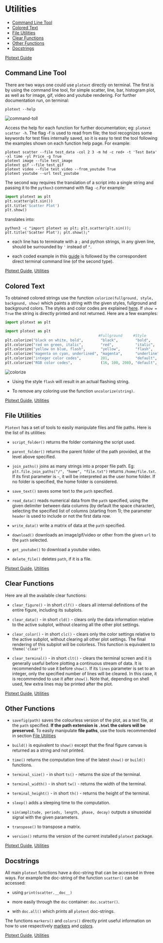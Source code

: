 # Utilities
- [Command Line Tool](https://github.com/piccolomo/plotext/blob/master/readme/utilities.md#command-line-tool)
- [Colored Text](https://github.com/piccolomo/plotext/blob/master/readme/utilities.md#colored-text)
- [File Utilities](https://github.com/piccolomo/plotext/blob/master/readme/utilities.md#file-utilities)
- [Clear Functions](https://github.com/piccolomo/plotext/blob/master/readme/utilities.md#clear-functions)
- [Other Functions](https://github.com/piccolomo/plotext/blob/master/readme/utilities.md#other-functions)
- [Docstrings](https://github.com/piccolomo/plotext/blob/master/readme/utilities.md#docstrings)

[Plotext Guide](https://github.com/piccolomo/plotext#guide)


## Command Line Tool

There are two ways one could use `plotext` directly on terminal. The first is by using the command line tool, for simple scatter, line, bar, histogram plot, as well as for image, gif, video and youtube rendering. For further documentation run, on terminal:

```console
plotext --help
```

![command-toll](https://raw.githubusercontent.com/piccolomo/plotext/master/images/command-tool.png)

Access the help for each function for further documentation; eg: `plotext scatter -h`. The flag -f is used to read from file; the tool recognizes some keywords for test files internally saved, so it is easy to test the tool following the examples shown on each function help page. For example:

```console
plotext scatter --file test_data -col 2 3 -m hd -c red+ -t 'Test Data' -xl time -yl Price -g True
plotext image --file test_image
plotext gif --file test_gif
plotext video --file test_video --from_youtube True
plotext youtube --url test_youtube
```

The second way requires the translation of a script into a single string and passing it to the `python3` command with flag `-c`.For example:
```python
import plotext as plt
plt.scatter(plt.sin())
plt.title('Scatter Plot')
plt.show()
```
translates into:
```console
python3 -c "import plotext as plt; plt.scatter(plt.sin()); plt.title('Scatter Plot'); plt.show();"
```
- each line has to terminate with a `;` and python strings, in any given line, should be surrounded by `'` instead of `"`. 

- each coded example in this [guide](https://github.com/piccolomo/plotext#guide) is followed by the correspondent direct terminal command line (of the second type).

[Plotext Guide](https://github.com/piccolomo/plotext#guide), [Utilities](https://github.com/piccolomo/plotext/blob/master/readme/utilities.md#utilities)


## Colored Text

To obtained colored strings use the function `colorize(fullground, style, backgound, show)` which paints a string with the given styles, fullground and background colors. The styles and color codes are explained [here](https://github.com/piccolomo/plotext/blob/master/readme/aspect.md#colors). If `show = True` the string is directly printed and not returned. Here are a few examples:
```python
import plotext as plt

import plotext as plt
                                           #Fullground     #Style       #Backgroun        #Show
plt.colorize("black on white, bold",        "black",        "bold",      "white",         True)
plt.colorize("red on green, italic",        "red",          "italic",    "green",         True)
plt.colorize("yellow on blue, flash",       "yellow",       "flash",     "blue",          True)
plt.colorize("magenta on cyan, underlined", "magenta",      "underline", "cyan",          True)
plt.colorize("integer color codes",         201,            "default",   158,             True)
plt.colorize("RGB color codes",             (16, 100, 200), "default",   (200, 100, 100), True)
```
![colorize](https://raw.githubusercontent.com/piccolomo/plotext/master/images/colorize.png)

- Using the style `flash` will result in an actual flashing string.

- To remove any coloring use the function `uncolorize(string)`.

[Plotext Guide](https://github.com/piccolomo/plotext#guide), [Utilities](https://github.com/piccolomo/plotext/blob/master/readme/utilities.md#utilities)


## File Utilities

`Plotext` has a set of tools to easily manipulate files and file paths. Here is the list of its utilities:

- `script_folder()` returns the folder containing the script used.

- `parent_folder()` returns the parent folder of the path provided, at the level above specified.

- `join_paths()` joins as many strings into a proper file path. Eg: `plt.file.join_paths("/", "home", "file.txt")` returns `/home/file.txt`. If its first parameter is `~`, it will be interpreted as the user home folder. If no folder is specified, the home folder is considered.
 
- `save_text()` saves some text to the `path` specified.

- `read_data()` reads numerical data from the `path` specified, using the given delimiter between data columns (by default the space character), selecting the specified list of columns (starting from 1); the parameter `header` is used to include or not the first data row.

- `write_data()` write a matrix of data at the `path` specified.

- `download()` downloads an image/gif/video or other from the given `url` to the `path` selected.

- `get_youtube()` to download a youtube video.

- `delete_file()` deletes `path`, if it is a file.

[Plotext Guide](https://github.com/piccolomo/plotext#guide), [Utilities](https://github.com/piccolomo/plotext/blob/master/readme/utilities.md#utilities)


## Clear Functions

Here are all the available clear functions:

- `clear_figure()` - in short `clf()` - clears all internal definitions of the entire figure, including its subplots.

- `clear_data()` - in short `cld()` - clears only the data information relative to the active subplot, without clearing all the other plot settings.

- `clear_color()` - in short `clc()` - clears only the color settings relative to the active subplot, without clearing all other plot settings. The final rendering of this subplot will be colorless. This function is equivalent to `theme('clear')`

- `clear_terminal()` - in short `clt()` - clears the terminal screen and it is generally useful before plotting a continuous stream of data. It is recommended to use it before `show()`. If its `lines` parameter is set to an integer, only the specified number of lines will be cleared. In this case, it is recommended to use it after `show()`. Note that, depending on shell used, few extra lines may be printed after the plot.

[Plotext Guide](https://github.com/piccolomo/plotext#guide), [Utilities](https://github.com/piccolomo/plotext/blob/master/readme/utilities.md#utilities)


## Other Functions

- `savefig(path)` saves the colourless version of the plot, as a text file, at the `path` specified. **If the path extension is `.html` the colors will be preserved.** To easily manipulate **file paths**, use the tools recommended in section [File Utilities](https://github.com/piccolomo/plotext/blob/master/readme/utilities.md#file-utilities)

- `build()` is equivalent to `show()` except that the final figure canvas is returned as a string and not printed. 

- `time()` returns the computation time of the latest `show()` or `build()` functions. 

- `terminal_size()` - in short `ts()` - returns the size of the terminal.

- `terminal_width()` - in short `tw()` - returns the width of the terminal.

- `terminal_height()` - in short `th()` - returns the height of the terminal.

- `sleep()` adds a sleeping time to the computation.

- `sin(amplitude, periods, length, phase, decay)` outputs a sinusoidal signal with the given parameters.

- `transpose()` to transpose a matrix.

- `version()` returns the version of the current installed `plotext` package.

[Plotext Guide](https://github.com/piccolomo/plotext#guide), [Utilities](https://github.com/piccolomo/plotext/blob/master/readme/utilities.md#utilities)


## Docstrings

All main `plotext` functions have a doc-string that can be accessed in three ways. For example the doc-string of the function `scatter()` can be accessed:

- using `print(scatter.__doc__)`

- more easily through the `doc` container: `doc.scatter()`.

- with `doc.all()` which prints all `plotext` doc-strings.

The functions `markers()` and `colors()` directly print useful information on how to use respectively [markers](https://github.com/piccolomo/plotext/blob/master/readme/aspect.md#plot-markers) and [colors](https://github.com/piccolomo/plotext/blob/master/readme/aspect.md#marker-colors).


[Plotext Guide](https://github.com/piccolomo/plotext#guide), [Utilities](https://github.com/piccolomo/plotext/blob/master/readme/utilities.md#utilities)

